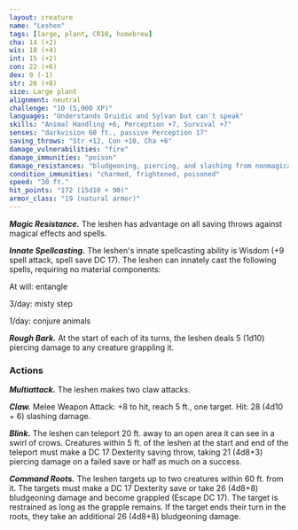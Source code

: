 ```yaml
---
layout: creature
name: "Leshen"
tags: [large, plant, CR10, homebrew]
cha: 14 (+2)
wis: 18 (+4)
int: 15 (+2)
con: 22 (+6)
dex: 9 (-1)
str: 26 (+8)
size: Large plant
alignment: neutral
challenge: "10 (5,900 XP)"
languages: "Understands Druidic and Sylvan but can't speak"
skills: "Animal Handling +6, Perception +7, Survival +7"
senses: "darkvision 60 ft., passive Perception 17"
saving_throws: "Str +12, Con +10, Cha +6"
damage_vulnerabilities: "fire"
damage_immunities: "poison"
damage_resistances: "bludgeoning, piercing, and slashing from nonmagical attacks from non-silvered weapons"
condition_immunities: "charmed, frightened, poisoned"
speed: "30 ft."
hit_points: "172 (15d10 + 90)"
armor_class: "19 (natural armor)"
---
```


***Magic Resistance.*** The leshen has advantage on all saving throws against magical effects and spells.

***Innate Spellcasting.*** The leshen's innate spellcasting ability is Wisdom (+9 spell attack, spell save DC 17). The leshen can innately cast the following spells, requiring no material components:

At will: entangle

3/day: misty step

1/day: conjure animals

***Rough Bark.*** At the start of each of its turns, the leshen deals 5 (1d10) piercing damage to any creature grappling it.

### Actions

***Multiattack.*** The leshen makes two claw attacks.

***Claw.*** Melee Weapon Attack: +8 to hit, reach 5 ft., one target. Hit: 28 (4d10 + 6) slashing damage.

***Blink.*** The leshen can teleport 20 ft. away to an open area it can see in a swirl of crows.  Creatures within 5 ft. of the leshen at the start and end of the teleport must make a DC 17 Dexterity saving throw, taking 21 (4d8+3) piercing damage on a failed save or half as much on a success.

***Command Roots.*** The leshen targets up to two creatures within 60 ft. from it. The targets must make a DC 17 Dexterity save or take 26 (4d8+8) bludgeoning damage and become grappled (Escape DC 17). The target is restrained as long as the grapple remains. If the target ends their turn in the roots, they take an additional 26 (4d8+8) bludgeoning damage. 
